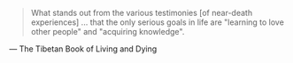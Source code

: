 > What stands out from the various testimonies [of near-death experiences] ... that the only serious goals in life are "learning to love other people" and "acquiring knowledge".

— The Tibetan Book of Living and Dying
